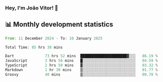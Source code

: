 ### Hey, I'm João Vitor! 👋

<!--
**joaovitorcf97/joaovitorcf97** is a ✨ _special_ ✨ repository because its `README.md` (this file) appears on your GitHub profile.

Here are some ideas to get you started:

- 🔭 I’m currently working on ...
- 🌱 I’m currently learning ...
- 👯 I’m looking to collaborate on ...
- 🤔 I’m looking for help with ...
- 💬 Ask me about ...
- 📫 How to reach me: ...
- 😄 Pronouns: ...
- ⚡ Fun fact: ...
-->
## 📊 Monthly development statistics

<!--START_SECTION:waka-->

```rust
From: 11 December 2024 - To: 10 January 2025

Total Time: 85 hrs 38 mins

Dart              73 hrs 52 mins  █████████████████████▓░░░   86.19 %
JavaScript        3 hrs 56 mins   █░░░░░░░░░░░░░░░░░░░░░░░░   04.59 %
TypeScript        2 hrs 50 mins   ▓░░░░░░░░░░░░░░░░░░░░░░░░   03.32 %
Markdown          1 hr 30 mins    ▒░░░░░░░░░░░░░░░░░░░░░░░░   01.77 %
Groovy            40 mins         ▒░░░░░░░░░░░░░░░░░░░░░░░░   00.78 %
```

<!--END_SECTION:waka-->
